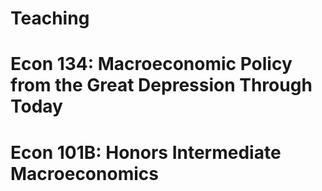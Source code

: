 # Teaching

# Econ 134: Macroeconomic Policy from the Great Depression Through Today
# Econ 101B: Honors Intermediate Macroeconomics
